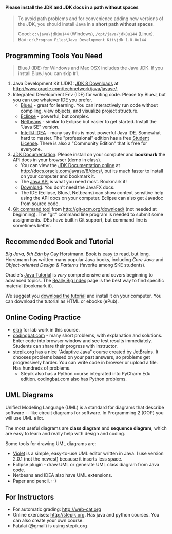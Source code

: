 #### Please install the JDK and JDK docs in a path without spaces

> To avoid path problems and for convenience adding new versions of the JDK, you should install Java in a **short path without spaces**.
>
> Good: `c:\java\jdk8u144` (Windows), `/opt/java/jdk8u144` (Linux).    
> Bad: `c:\Program Files\Java Development Kit\jdk_1.8.0u144`

## Programming Tools You Need

> BlueJ (IDE) for Windows and Mac OSX includes the Java JDK. If you install BlueJ you can skip #1.

1. Java Development Kit (JDK): [JDK 8 Downloads](http://www.oracle.com/technetwork/java/javase/downloads/jdk8-downloads-2133151.html) at http://www.oracle.com/technetwork/java/javase/.
2. Integrated Development Env (IDE) for writing code. Please try BlueJ, but you can use whatever IDE you prefer.
    * [BlueJ](https://www.bluej.org) - great for learning. You can interactively run code without compiling, view objects, and visualize project structure.
    * [Eclipse](https://eclipse.org/downloads) - powerful, but complex.
    * [Netbeans](https://netbeans.org/downloads) - similar to Eclipse but easier to get started. Install the "Java SE" version.
    * [IntelliJ IDEA](https://www.jetbrains.com/idea/) - many say this is most powerful Java IDE. Somewhat hard to master.  The "professional" edition has a free [Student License](https://www.jetbrains.com/student/).  There is also a "Community Edition" that is free for everyone.
3. [JDK Documentation](http://www.oracle.com/technetwork/java/javase/documentation/jdk8-doc-downloads-2133158.html). Please install on your computer and **bookmark** the API docs in your browser (demo in class).
    * You can view the [JDK Documentation online](http://docs.oracle.com/javase/8/docs/) at http://docs.oracle.com/javase/8/docs/, but its much faster to install on your computer and bookmark it.
    * The [Java API](http://docs.oracle.com/javase/8/docs/api) is what you need most. Bookmark it!
    * [Download](http://www.oracle.com/technetwork/java/javase/documentation/jdk8-doc-downloads-2133158.html).  You don't need the JavaFX docs.
    * The IDE (Eclipse, BlueJ, Netbeans) can show context sensitive help using the API docs on your computer. Eclipse can also get Javadoc from source code.
4. [Git command tool](http://git-scm.org/download/) from http://git-scm.org/download/ (not needed at beginning). The "git" command line program is needed to submit some assignments. IDEs have builtin Git support, but command line is sometimes better.

## Recommended Book and Tutorial

*Big Java, 5th Edn* by Cay Horstmann.
Book is easy to read, but long. Horstmann has written many popular Java books, including *Core Java* and *Object-oriented Design & Patterns* (favorite among SKE students).

Oracle's [Java Tutorial](https://docs.oracle.com/javase/tutorial/)
is *very* comprehensive and covers beginning to advanced topics. The [Really Big Index](https://docs.oracle.com/javase/tutorial/reallybigindex.html) page is the best way to find specific material (bookmark it).  

We suggest you [download the tutorial](http://www.oracle.com/technetwork/java/javase/java-tutorial-downloads-2005894.html) and install it on your computer.  You can download the tutorial as HTML or ebooks (ePub).

## Online Coding Practice

* [elab](http://elab.cpe.ku.ac.th) for lab work in this course.
* [codingbat.com](http://codingbat.com/java) - many short problems, with explanation and solutions. Enter code into browser window and see test results immediately. Students can share their progress with instructor.
* [stepik.org](https://stepik.org) has a nice "[Adaptive Java](https://stepik.org/2403)" course created by JetBrains.  It chooses problems based on your past answers, so problems get progressively harder.  You can write code in browser or upload a file. Has hundreds of problems.
    * Stepik also has a Python course integrated into PyCharm Edu edition. codingbat.com also has Python problems. 


## UML Diagrams

Unified Modeling Language (UML) is a standard for diagrams that describe software -- like circuit diagrams for software.
In Programming 2 (OOP) you will use UML a lot.

The most useful diagrams are **class diagram** and **sequence diagram**, which are easy to learn and really help with design and coding.

Some tools for drawing UML diagrams are: 

* [Violet](https://sourceforge.net/projects/violet/files/violetumleditor/) is a simple, easy-to-use UML editor written in Java. I use version 2.0.1 (not the newest) because it inserts less space.  
* Eclipse plugin - draw UML or generate UML class diagram from Java code.
* Netbeans and IDEA also have UML extensions.
* Paper and pencil. :-)


## For Instructors

* For automatic grading: http://web-cat.org
* Online exercises: http://stepik.org. Has java and python courses.  You can also create your own course.
* Fatalai (@gmail) is using stepik.org
